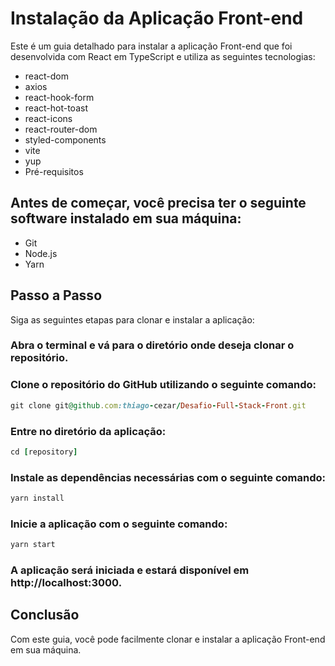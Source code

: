 # Instalação da Aplicação Front-end

Este é um guia detalhado para instalar a aplicação Front-end que foi desenvolvida com React em TypeScript e utiliza as seguintes tecnologias:

- react-dom
- axios
- react-hook-form
- react-hot-toast
- react-icons
- react-router-dom
- styled-components
- vite
- yup
- Pré-requisitos

## Antes de começar, você precisa ter o seguinte software instalado em sua máquina:

- Git
- Node.js
- Yarn

## Passo a Passo

Siga as seguintes etapas para clonar e instalar a aplicação:

### Abra o terminal e vá para o diretório onde deseja clonar o repositório.

### Clone o repositório do GitHub utilizando o seguinte comando:

```ruby
git clone git@github.com:thiago-cezar/Desafio-Full-Stack-Front.git
```

### Entre no diretório da aplicação:

```ruby
cd [repository]
```

### Instale as dependências necessárias com o seguinte comando:

```ruby
yarn install
```

### Inicie a aplicação com o seguinte comando:

```ruby
yarn start
```

### A aplicação será iniciada e estará disponível em http://localhost:3000.

## Conclusão

Com este guia, você pode facilmente clonar e instalar a aplicação Front-end em sua máquina.
